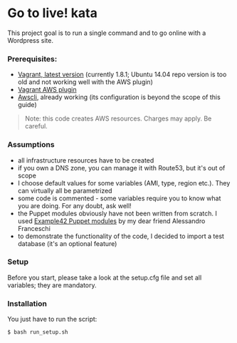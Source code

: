 # Go to live! kata

This project goal is to run a single command and to go online with a Wordpress site.

### Prerequisites:
  - [Vagrant, latest version] (currently 1.8.1; Ubuntu 14.04 repo version is too old and not working well with the AWS plugin)
  - [Vagrant AWS plugin]
  - [Awscli], already working (its configuration is beyond the scope of this guide)

> Note: this code creates AWS resources. Charges may apply. Be careful.

### Assumptions

* all infrastructure resources have to be created
* if you own a DNS zone, you can manage it with Route53, but it's out of scope
* I choose default values for some variables (AMI, type, region etc.). They can virtually all be parametrized
* some code is commented - some variables require you to know what you are doing. For any doubt, ask well!
* the Puppet modules obviously have not been written from scratch. I used [Example42 Puppet modules] by my dear friend Alessandro Franceschi
* to demonstrate the functionality of the code, I decided to import a test database (it's an optional feature)

### Setup

Before you start, please take a look at the setup.cfg file and set all variables; they are mandatory.

### Installation

You just have to run the script:

```sh
$ bash run_setup.sh
```

[//]: # (These are reference links used in the body of this note and get stripped out when the markdown processor does its job. There is no need to format nicely because it shouldn't be seen. Thanks SO - http://stackoverflow.com/questions/4823468/store-comments-in-markdown-syntax)


   [Vagrant, latest version]: <https://www.vagrantup.com/downloads.html>
   [Vagrant AWS plugin]: <https://github.com/mitchellh/vagrant-aws>
   [Awscli]: <https://aws.amazon.com/it/cli/>
   [Example42 Puppet modules]: <https://github.com/example42/puppet-modules>
